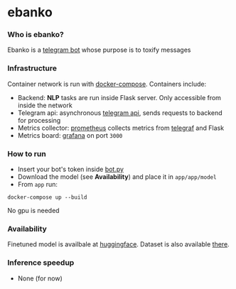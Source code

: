 # ebanko

### Who is ebanko?
Ebanko is a [telegram bot](https://t.me/toxic_ebanko_bot) whose purpose is to toxify messages

### Infrastructure
Container network is run with [docker-compose](https://docs.docker.com/compose/). Containers include:
* Backend: **NLP** tasks are run inside Flask server. Only accessible from inside the network
* Telegram api: asynchronous [telegram api](https://github.com/python-telegram-bot/python-telegram-bot), sends requests to backend for processing
* Metrics collector: [prometheus](https://prometheus.io/) collects metrics from [telegraf](https://www.influxdata.com/time-series-platform/telegraf/) and Flask
* Metrics board: [grafana](https://grafana.com/) on port ```3000```

### How to run
* Insert your bot's token inside [bot.py](https://github.com/BlackSamorez/ebanko/blob/main/app/bot/bot.py)
* Download the model (see **Availability**) and place it in ```app/app/model```
* From ```app``` run:
```
docker-compose up --build
```
No gpu is needed

### Availability

Finetuned model is availbale at [huggingface](https://huggingface.co/BlackSamorez/rudialogpt3_medium_based_on_gpt2_2ch).
Dataset is also available [there](https://huggingface.co/datasets/BlackSamorez/2ch_b_dialogues).

### Inference speedup
* None (for now)
